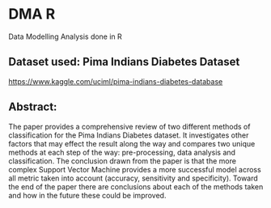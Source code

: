 # DMA R
 Data Modelling Analysis done in R

## Dataset used: Pima Indians Diabetes Dataset
https://www.kaggle.com/uciml/pima-indians-diabetes-database

## Abstract:
The paper provides a comprehensive review of two different methods of classification for the Pima Indians Diabetes dataset. It investigates other factors that may effect the result along the way and compares two unique methods at each step of the way: pre-processing, data analysis and classification. The conclusion drawn from the paper is that the more complex Support Vector Machine provides a more successful model across all metric taken into account (accuracy, sensitivity and specificity). Toward the end of the paper there are conclusions about each of the methods taken and how in the future these could be improved.

